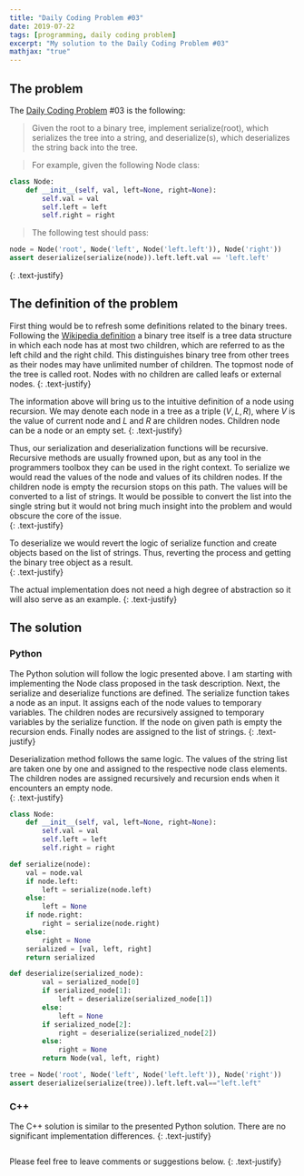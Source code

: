 ```yaml
---
title: "Daily Coding Problem #03"
date: 2019-07-22
tags: [programming, daily coding problem]
excerpt: "My solution to the Daily Coding Problem #03"
mathjax: "true"
---
```


## The problem
The [Daily Coding Problem](https://www.dailycodingproblem.com/) #03 is the following:

> Given the root to a binary tree, implement serialize(root), which serializes the tree into a string, and deserialize(s), which deserializes the string back into the tree.

>For example, given the following Node class:
```python
class Node: 
    def __init__(self, val, left=None, right=None): 
        self.val = val 
        self.left = left 
        self.right = right 
```
>The following test should pass:
```python
node = Node('root', Node('left', Node('left.left')), Node('right')) 
assert deserialize(serialize(node)).left.left.val == 'left.left'
```
{: .text-justify}

## The definition of the problem

First thing would be to refresh some definitions related to the binary trees. Following the [Wikipedia definition](https://en.wikipedia.org/wiki/Binary_tree) a binary tree itself is a tree data structure in which each node has at most two children, which are referred to as the left child and the right child. This distinguishes binary tree from other trees as their nodes may have unlimited number of children. The topmost node of the tree is called root. Nodes with no children are called leafs or external nodes.
{: .text-justify}

The information above will bring us to the intuitive definition of a node using recursion. We may denote each node in a tree as a triple $(V, L, R)$, where $V$ is the value of current node and $L$ and $R$ are children nodes. Children node can be a node or an empty set. 
{: .text-justify}

Thus, our serialization and deserialization functions will be recursive. Recursive methods are usually frowned upon, but as any tool in the programmers toolbox they can be used in the right context. To serialize we would read the values of the node and values of its children nodes. If the children node is empty the recursion stops on this path. The values will be converted to a list of strings. It would be possible to convert the list into the single string but it would not bring much insight into the problem and would obscure the core of the issue.   
{: .text-justify}

To deserialize we would revert the logic of serialize function and create objects based on the list of strings. Thus, reverting the process and getting the binary tree object as a result.  
{: .text-justify}

The actual implementation does not need a high degree of abstraction so it will also serve as an example. 
{: .text-justify}

## The solution
### Python
The Python solution will follow the logic presented above. I am starting with implementing the Node class proposed in the task description. Next, the serialize and deserialize functions are defined. The serialize function takes a node as an input. It assigns each of the node values to temporary variables. The children nodes are recursively assigned to temporary variables by the serialize function. If the node on given path is empty the recursion ends. Finally nodes are assigned to the list of strings. 
{: .text-justify}

Deserialization method follows the same logic. The values of the string list are taken one by one and assigned to the respective node class elements. The children nodes are assigned recursively and recursion ends when it encounters an empty node.  
{: .text-justify}

```python
class Node: 
    def __init__(self, val, left=None, right=None): 
        self.val = val 
        self.left = left 
        self.right = right

def serialize(node):
    val = node.val
    if node.left:
        left = serialize(node.left)
    else:
        left = None
    if node.right:
        right = serialize(node.right)
    else:
        right = None
    serialized = [val, left, right]
    return serialized

def deserialize(serialized_node):
        val = serialized_node[0]
        if serialized_node[1]:
            left = deserialize(serialized_node[1])
        else:
            left = None
        if serialized_node[2]:
            right = deserialize(serialized_node[2])
        else:
            right = None
        return Node(val, left, right)

tree = Node('root', Node('left', Node('left.left')), Node('right'))
assert deserialize(serialize(tree)).left.left.val=="left.left"
```


### C++

The C++ solution is similar to the presented Python solution. There are no significant implementation differences.
{: .text-justify}

```cpp

```

Please feel free to leave comments or suggestions below.
{: .text-justify}

